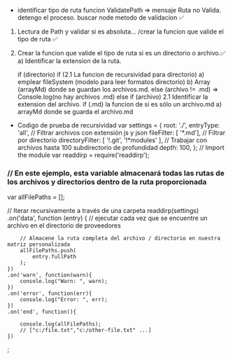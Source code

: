  - identificar tipo de ruta funcion ValidatePath => mensaje Ruta no Valida. detengo el proceso. buscar node metodo de validacion ✅

1. Lectura de Path y validar si es absoluta... /crear la funcion que valide el tipo de ruta ✅
2. Crear la funcion que valide el tipo de ruta si es un directorio o archivo.✅
    a) Identificar la extension de la ruta.
       
    if (directorio)
        if (2.1 La funcion de recursividad para directorio)
            a) emplear fileSystem (modelo para leer formatos directorio)
            b) Array (arrayMd) donde se guardan los archivos.md.
        else (archivo != .md) => Console.log(no hay archivos .md)
    else if (archivo) 
        2.1 Identificar la extension del archivo.
        if (.md) la funcion de si es sólo un archivo.md
            a) arrayMd donde se guarda el archivo.md

- Codigo de prueba de recursividad
var settings = {
    root: './',
    entryType: 'all',
    // Filtrar archivos con extensión js y json
    fileFilter: [ '*.md'],
    // Filtrar por directorio
    directoryFilter: [ '!.git', '!*modules' ],
    // Trabajar con archivos hasta 100 subdirectorio de profundidad
    depth: 100,
};  // Import the module
var readdirp = require('readdirp');


### // En este ejemplo, esta variable almacenará todas las rutas de los archivos y directorios dentro de la ruta proporcionada
var allFilePaths = [];

// Iterar recursivamente a través de una carpeta
readdirp(settings)
    .on('data', function (entry) {
        // ejecutar cada vez que se encuentre un archivo en el directorio de proveedores

        // Almacene la ruta completa del archivo / directorio en nuestra matriz personalizada
        allFilePaths.push(
            entry.fullPath
        );
    })
    .on('warn', function(warn){
        console.log("Warn: ", warn);
    })
    .on('error', function(err){
        console.log("Error: ", err);
    })
    .on('end', function(){

        console.log(allFilePaths);
        // ["c:/file.txt","c:/other-file.txt" ...]
    })
;    
   
        

